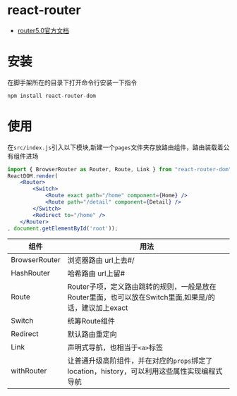 # react-router

- [router5.0官方文档](https://reacttraining.com/react-router/web/guides/quick-start)

# 安装

在脚手架所在的目录下打开命令行安装一下指令
```js
npm install react-router-dom
```

# 使用

在`src/index.js`引入以下模块,新建一个`pages`文件夹存放路由组件，路由装载着公有组件进场
```jsx
import { BrowserRouter as Router, Route, Link } from "react-router-dom";
ReactDOM.render(
    <Router>
        <Switch>
            <Route exact path="/home" component={Home} />
            <Route path="/detail" component={Detail} />
        </Switch>
        <Redirect to="/home" />
    </Router>
, document.getElementById('root'));
```

|组件|用法|
|-|-|
|BrowserRouter|浏览器路由 url上去#/|
|HashRouter|哈希路由 url上留#|
|Route|Router子项，定义路由跳转的规则，一般是放在Router里面，也可以放在Switch里面,如果是/的话，建议加上exact|
|Switch|统筹Route组件|
|Redirect|默认路由重定向|
|Link|声明式导航，也相当于`<a>`标签|
|withRouter|让普通升级高阶组件，并在对应的`props`绑定了location，history，可以利用这些属性实现编程式导航|
